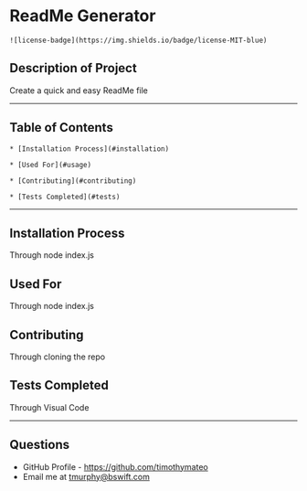 # ReadMe Generator 
    ![license-badge](https://img.shields.io/badge/license-MIT-blue)
    
  ## Description of Project
  Create a quick and easy ReadMe file

---

  ## Table of Contents

    * [Installation Process](#installation)

    * [Used For](#usage)

    * [Contributing](#contributing)

    * [Tests Completed](#tests)

  ---

  ## Installation Process
  Through node index.js

  ## Used For
  Through node index.js

  ## Contributing
  Through cloning the repo

  ## Tests Completed
  Through Visual Code

---

  ## Questions
  * GitHub Profile - https://github.com/timothymateo
  * Email me at tmurphy@bswift.com

